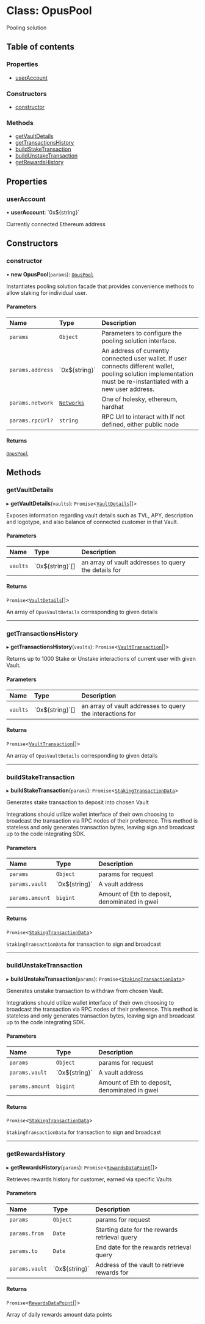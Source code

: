 # Class: OpusPool

Pooling solution

## Table of contents

### Properties

- [userAccount](OpusPool.md#useraccount)

### Constructors

- [constructor](OpusPool.md#constructor)

### Methods

- [getVaultDetails](OpusPool.md#getvaultdetails)
- [getTransactionsHistory](OpusPool.md#gettransactionshistory)
- [buildStakeTransaction](OpusPool.md#buildstaketransaction)
- [buildUnstakeTransaction](OpusPool.md#buildunstaketransaction)
- [getRewardsHistory](OpusPool.md#getrewardshistory)

## Properties

### userAccount

• **userAccount**: \`0x$\{string}\`

Currently connected Ethereum address

## Constructors

### constructor

• **new OpusPool**(`params`): [`OpusPool`](OpusPool.md)

Instantiates pooling solution facade that provides convenience methods
to allow staking for individual user.

#### Parameters

| Name | Type | Description |
| :------ | :------ | :------ |
| `params` | `Object` | Parameters to configure the pooling solution interface. |
| `params.address` | \`0x$\{string}\` | An address of currently connected user wallet. If user connects different wallet, pooling solution implementation must be re-instantiated with a new user address. |
| `params.network` | [`Networks`](../enums/Networks.md) | One of holesky, ethereum, hardhat |
| `params.rpcUrl?` | `string` | RPC Url to interact with If not defined, either public node |

#### Returns

[`OpusPool`](OpusPool.md)

## Methods

### getVaultDetails

▸ **getVaultDetails**(`vaults`): `Promise`\<[`VaultDetails`](../interfaces/VaultDetails.md)[]\>

Exposes information regarding vault details such as TVL, APY, description and logotype,
 and also balance of connected customer in that Vault.

#### Parameters

| Name | Type | Description |
| :------ | :------ | :------ |
| `vaults` | \`0x$\{string}\`[] | an array of vault addresses to query the details for |

#### Returns

`Promise`\<[`VaultDetails`](../interfaces/VaultDetails.md)[]\>

An array of `OpusVaultDetails` corresponding to given details

___

### getTransactionsHistory

▸ **getTransactionsHistory**(`vaults`): `Promise`\<[`VaultTransaction`](../interfaces/VaultTransaction.md)[]\>

Returns up to 1000 Stake or Unstake interactions of current user with given Vault.

#### Parameters

| Name | Type | Description |
| :------ | :------ | :------ |
| `vaults` | \`0x$\{string}\`[] | an array of vault addresses to query the interactions for |

#### Returns

`Promise`\<[`VaultTransaction`](../interfaces/VaultTransaction.md)[]\>

An array of `OpusVaultDetails` corresponding to given details

___

### buildStakeTransaction

▸ **buildStakeTransaction**(`params`): `Promise`\<[`StakingTransactionData`](../interfaces/StakingTransactionData.md)\>

Generates stake transaction to deposit into chosen Vault

 Integrations should utilize wallet interface of their own choosing to
broadcast the transaction via RPC nodes of their preference. This method
is stateless and only generates transaction bytes, leaving sign and broadcast
up to the code integrating SDK.

#### Parameters

| Name | Type | Description |
| :------ | :------ | :------ |
| `params` | `Object` | params for request |
| `params.vault` | \`0x$\{string}\` | A vault address |
| `params.amount` | `bigint` | Amount of Eth to deposit, denominated in gwei |

#### Returns

`Promise`\<[`StakingTransactionData`](../interfaces/StakingTransactionData.md)\>

`StakingTransactionData` for transaction to sign and broadcast

___

### buildUnstakeTransaction

▸ **buildUnstakeTransaction**(`params`): `Promise`\<[`StakingTransactionData`](../interfaces/StakingTransactionData.md)\>

Generates unstake transaction to withdraw from chosen Vault.

Integrations should utilize wallet interface of their own choosing to
broadcast the transaction via RPC nodes of their preference. This method
is stateless and only generates transaction bytes, leaving sign and broadcast
up to the code integrating SDK.

#### Parameters

| Name | Type | Description |
| :------ | :------ | :------ |
| `params` | `Object` | params for request |
| `params.vault` | \`0x$\{string}\` | A vault address |
| `params.amount` | `bigint` | Amount of Eth to deposit, denominated in gwei |

#### Returns

`Promise`\<[`StakingTransactionData`](../interfaces/StakingTransactionData.md)\>

`StakingTransactionData` for transaction to sign and broadcast

___

### getRewardsHistory

▸ **getRewardsHistory**(`params`): `Promise`\<[`RewardsDataPoint`](../interfaces/RewardsDataPoint.md)[]\>

Retrieves rewards history for customer, earned via specific Vaults

#### Parameters

| Name | Type | Description |
| :------ | :------ | :------ |
| `params` | `Object` | params for request |
| `params.from` | `Date` | Starting date for the rewards retrieval query |
| `params.to` | `Date` | End date for the rewards retrieval query |
| `params.vault` | \`0x$\{string}\` | Address of the vault to retrieve rewards for |

#### Returns

`Promise`\<[`RewardsDataPoint`](../interfaces/RewardsDataPoint.md)[]\>

Array of daily rewards amount data points

